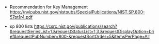 - Recommendation for Key Management    
https://nvlpubs.nist.gov/nistpubs/SpecialPublications/NIST.SP.800-57pt1r4.pdf    

- sp 800 lists
https://csrc.nist.gov/publications/search?&requestSeriesList=1,&requestStatusList=1,3,&requestDisplayOption=brief&requestPubNumber=800-&requestSortOrder=5&itemsPerPage=All
